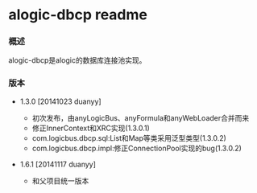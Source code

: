 alogic-dbcp readme
====================

### 概述
alogic-dbcp是alogic的数据库连接池实现。


### 版本
 - 1.3.0 [20141023 duanyy]
 	 + 初次发布，由anyLogicBus、anyFormula和anyWebLoader合并而来
 	 + 修正InnerContext和XRC实现(1.3.0.1)
 	 + com.logicbus.dbcp.sql:List和Map等类采用泛型类型(1.3.0.2)
 	 + com.logicbus.dbcp.impl:修正ConnectionPool实现的bug(1.3.0.2)
 	 
 - 1.6.1 [20141117 duanyy]
	 + 和父项目统一版本 	  	 